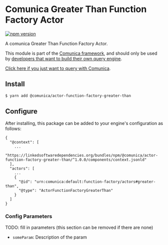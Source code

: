 # Comunica Greater Than Function Factory Actor

[![npm version](https://badge.fury.io/js/%40comunica%2Factor-function-factory-greater-than.svg)](https://www.npmjs.com/package/@comunica/actor-function-factory-greater-than)

A comunica Greater Than Function Factory Actor.

This module is part of the [Comunica framework](https://github.com/comunica/comunica),
and should only be used by [developers that want to build their own query engine](https://comunica.dev/docs/modify/).

[Click here if you just want to query with Comunica](https://comunica.dev/docs/query/).

## Install

```bash
$ yarn add @comunica/actor-function-factory-greater-than
```

## Configure

After installing, this package can be added to your engine's configuration as follows:
```text
{
  "@context": [
    ...
    "https://linkedsoftwaredependencies.org/bundles/npm/@comunica/actor-function-factory-greater-than/^1.0.0/components/context.jsonld"
  ],
  "actors": [
    ...
    {
      "@id": "urn:comunica:default:function-factory/actors#greater-than",
      "@type": "ActorFunctionFactoryGreaterThan"
    }
  ]
}
```

### Config Parameters

TODO: fill in parameters (this section can be removed if there are none)

* `someParam`: Description of the param
